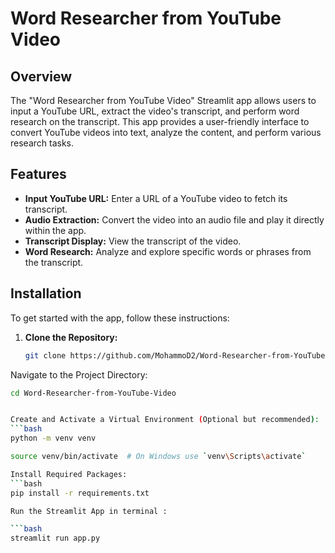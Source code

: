 # Word Researcher from YouTube Video

## Overview

The "Word Researcher from YouTube Video" Streamlit app allows users to input a YouTube URL, extract the video's transcript, and perform word research on the transcript. This app provides a user-friendly interface to convert YouTube videos into text, analyze the content, and perform various research tasks.

## Features

- **Input YouTube URL:** Enter a URL of a YouTube video to fetch its transcript.
- **Audio Extraction:** Convert the video into an audio file and play it directly within the app.
- **Transcript Display:** View the transcript of the video.
- **Word Research:** Analyze and explore specific words or phrases from the transcript.

## Installation

To get started with the app, follow these instructions:

1. **Clone the Repository:**

   ```bash
   git clone https://github.com/MohammoD2/Word-Researcher-from-YouTube-Video.git

   
Navigate to the Project Directory:
   ```bash
   cd Word-Researcher-from-YouTube-Video


Create and Activate a Virtual Environment (Optional but recommended):
```bash
python -m venv venv

source venv/bin/activate  # On Windows use `venv\Scripts\activate`

Install Required Packages:
```bash
pip install -r requirements.txt

Run the Streamlit App in terminal :

```bash
streamlit run app.py

